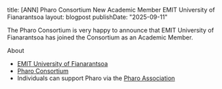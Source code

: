 title: [ANN] Pharo Consortium New Academic Member EMIT University of Fianarantsoa
layout: blogpost
publishDate: "2025-09-11"

The Pharo Consortium is very happy to announce that EMIT University of Fianarantsoa has joined the Consortium as an Academic Member.


About

- [EMIT University of Fianarantsoa](https://www.emit.mg)
- [Pharo Consortium](http://consortium.pharo.org)
- Individuals can support Pharo via the [Pharo Association](https://association.pharo.org)
